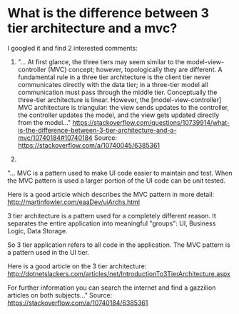 # What is the difference between 3 tier architecture and a mvc?

I googled it and find 2 interested comments:
1) "... At first glance, the three tiers may seem similar to the model-view-controller (MVC) concept; however, topologically they are different. A fundamental rule in a three tier architecture is the client tier never communicates directly with the data tier; in a three-tier model all communication must pass through the middle tier. Conceptually the three-tier architecture is linear. However, the [model-view-controller] MVC architecture is triangular: the view sends updates to the controller, the controller updates the model, and the view gets updated directly from the model..."
https://stackoverflow.com/questions/10739914/what-is-the-difference-between-3-tier-architecture-and-a-mvc/10740184#10740184
Source: https://stackoverflow.com/a/10740045/6385361

2)
"... MVC is a pattern used to make UI code easier to maintain and test. When the MVC pattern is used a larger portion of the UI code can be unit tested.

Here is a good article which describes the MVC pattern in more detail: http://martinfowler.com/eaaDev/uiArchs.html

3 tier architecture is a pattern used for a completely different reason. It separates the entire application into meaningful "groups": UI, Business Logic, Data Storage.

So 3 tier application refers to all code in the application. The MVC pattern is a pattern used in the UI tier.

Here is a good article on the 3 tier architecture: http://dotnetslackers.com/articles/net/IntroductionTo3TierArchitecture.aspx

For further information you can search the internet and find a gazzilion articles on both subjects..."
Source: https://stackoverflow.com/a/10740184/6385361


